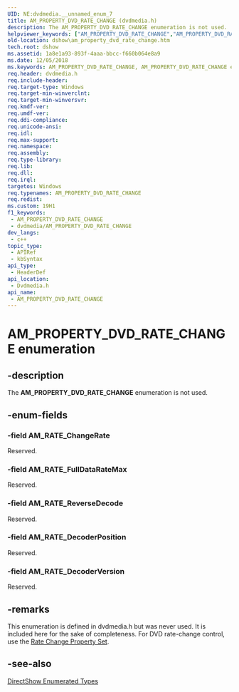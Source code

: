 ```yaml
---
UID: NE:dvdmedia.__unnamed_enum_7
title: AM_PROPERTY_DVD_RATE_CHANGE (dvdmedia.h)
description: The AM_PROPERTY_DVD_RATE_CHANGE enumeration is not used.
helpviewer_keywords: ["AM_PROPERTY_DVD_RATE_CHANGE","AM_PROPERTY_DVD_RATE_CHANGE enumeration [DirectShow]","AM_RATE_ChangeRate","AM_RATE_DecoderPosition","AM_RATE_DecoderVersion","AM_RATE_FullDataRateMax","AM_RATE_ReverseDecode","dshow.am_property_dvd_rate_change","dvdmedia/AM_PROPERTY_DVD_RATE_CHANGE","dvdmedia/AM_RATE_ChangeRate","dvdmedia/AM_RATE_DecoderPosition","dvdmedia/AM_RATE_DecoderVersion","dvdmedia/AM_RATE_FullDataRateMax","dvdmedia/AM_RATE_ReverseDecode"]
old-location: dshow\am_property_dvd_rate_change.htm
tech.root: dshow
ms.assetid: 1a8e1a93-893f-4aaa-bbcc-f660b064e8a9
ms.date: 12/05/2018
ms.keywords: AM_PROPERTY_DVD_RATE_CHANGE, AM_PROPERTY_DVD_RATE_CHANGE enumeration [DirectShow], AM_RATE_ChangeRate, AM_RATE_DecoderPosition, AM_RATE_DecoderVersion, AM_RATE_FullDataRateMax, AM_RATE_ReverseDecode, dshow.am_property_dvd_rate_change, dvdmedia/AM_PROPERTY_DVD_RATE_CHANGE, dvdmedia/AM_RATE_ChangeRate, dvdmedia/AM_RATE_DecoderPosition, dvdmedia/AM_RATE_DecoderVersion, dvdmedia/AM_RATE_FullDataRateMax, dvdmedia/AM_RATE_ReverseDecode
req.header: dvdmedia.h
req.include-header: 
req.target-type: Windows
req.target-min-winverclnt: 
req.target-min-winversvr: 
req.kmdf-ver: 
req.umdf-ver: 
req.ddi-compliance: 
req.unicode-ansi: 
req.idl: 
req.max-support: 
req.namespace: 
req.assembly: 
req.type-library: 
req.lib: 
req.dll: 
req.irql: 
targetos: Windows
req.typenames: AM_PROPERTY_DVD_RATE_CHANGE
req.redist: 
ms.custom: 19H1
f1_keywords:
 - AM_PROPERTY_DVD_RATE_CHANGE
 - dvdmedia/AM_PROPERTY_DVD_RATE_CHANGE
dev_langs:
 - c++
topic_type:
 - APIRef
 - kbSyntax
api_type:
 - HeaderDef
api_location:
 - Dvdmedia.h
api_name:
 - AM_PROPERTY_DVD_RATE_CHANGE
---
```


# AM_PROPERTY_DVD_RATE_CHANGE enumeration


## -description

The <b>AM_PROPERTY_DVD_RATE_CHANGE</b> enumeration is not used.

## -enum-fields

### -field AM_RATE_ChangeRate

Reserved.

### -field AM_RATE_FullDataRateMax

Reserved.

### -field AM_RATE_ReverseDecode

Reserved.

### -field AM_RATE_DecoderPosition

Reserved.

### -field AM_RATE_DecoderVersion

Reserved.

## -remarks

This enumeration is defined in dvdmedia.h but was never used. It is included here for the sake of completeness. For DVD rate-change control, use the <a href="/windows/desktop/DirectShow/rate-change-property-set">Rate Change Property Set</a>.

## -see-also

<a href="/windows/desktop/DirectShow/directshow-enumerated-types">DirectShow Enumerated Types</a>
